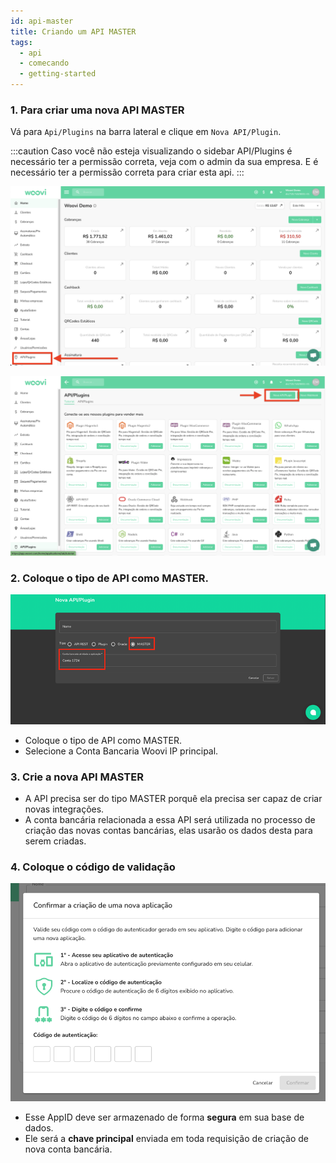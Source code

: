 ```yaml
---
id: api-master
title: Criando um API MASTER
tags:
  - api
  - comecando
  - getting-started
---
```


### 1. Para criar uma nova API MASTER

Vá para `Api/Plugins` na barra lateral e clique em `Nova API/Plugin`.

:::caution
Caso você não esteja visualizando o sidebar API/Plugins é necessário ter a permissão correta, veja com o admin da sua empresa. E é necessário ter a permissão correta para criar esta api.
:::

![appid-1](./__assets__/api-plugins.png)

![appid-2](./__assets__/new-api-plugin.png)

### 2. Coloque o tipo de API como **MASTER**.
![appid-3](./__assets__/master-api.png)

- Coloque o tipo de API como MASTER.
- Selecione a Conta Bancaria Woovi IP principal.


### 3. Crie a nova API MASTER
- A API precisa ser do tipo MASTER porquê ela precisa ser capaz de criar novas integrações.
- A conta bancária relacionada a essa API será utilizada no processo de criação das novas contas bancárias, elas usarão os dados desta para serem criadas.

### 4. Coloque o código de validação
![appid-4](./__assets__/validation.png)

- Esse AppID deve ser armazenado de forma **segura** em sua base de dados.  
- Ele será a **chave principal** enviada em toda requisição de criação de nova conta bancária.
